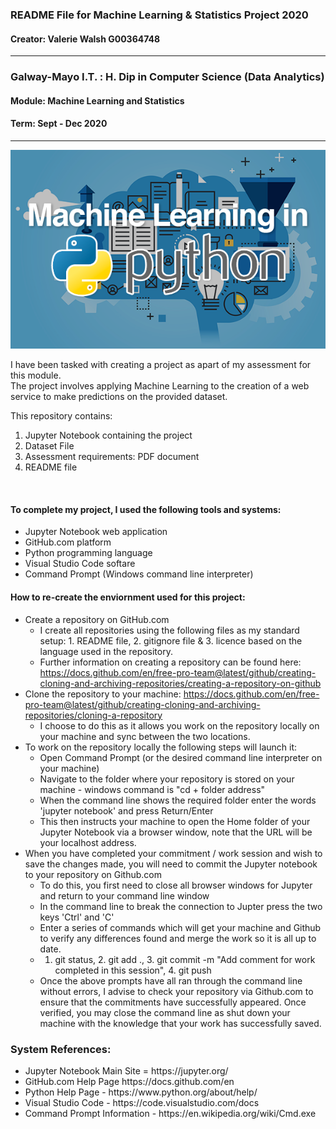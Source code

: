 ### README File for Machine Learning & Statistics Project 2020

#### Creator: Valerie Walsh G00364748
---------
### Galway-Mayo I.T. : H. Dip in Computer Science (Data Analytics) 
#### Module: Machine Learning and Statistics 
#### Term: Sept - Dec 2020 

---------

![Machine_Learning_image](python.png)

I have been tasked with creating a project as apart of my assessment for this module. <br>
The project involves applying Machine Learning to the creation of a web service to make predictions on the provided dataset. <br>

This repository contains:

<ol>
  <li>Jupyter Notebook containing the project</li>
  <li>Dataset File</li>
  <li>Assessment requirements: PDF document</li>
  <li>README file</li>
</ol>

<br>

#### To complete my project, I used the following tools and systems:
<ul>
  <li>Jupyter Notebook web application</li>
  <li>GitHub.com platform</li>
  <li>Python programming language</li>
  <li>Visual Studio Code softare</li>
  <li>Command Prompt (Windows command line interpreter)</li>
</ul>

#### How to re-create the enviornment used for this project:
- Create a repository on GitHub.com
  * I create all repositories using the following files as my standard setup: 1. README file, 2. gitignore file & 3. licence based on the language used in the repository.
  * Further information on creating a repository can be found here: https://docs.github.com/en/free-pro-team@latest/github/creating-cloning-and-archiving-repositories/creating-a-repository-on-github
- Clone the repository to your machine: https://docs.github.com/en/free-pro-team@latest/github/creating-cloning-and-archiving-repositories/cloning-a-repository
  * I choose to do this as it allows you work on the repository locally on your machine and sync between the two locations.
- To work on the repository locally the following steps will launch it:
  * Open Command Prompt (or the desired command line interpreter on your machine)
  * Navigate to the folder where your repository is stored on your machine - windows command is "cd + folder address"
  * When the command line shows the required folder enter the words 'jupyter notebook' and press Return/Enter
  * This then instructs your machine to open the Home folder of your Jupyter Notebook via a browser window, note that the URL will be your localhost address.
- When you have completed your commitment / work session and wish to save the changes made, you will need to commit the Jupyter notebook to your repository on Github.com
  * To do this, you first need to close all browser windows for Jupyter and return to your command line window
  * In the command line to break the connection to Jupter press the two keys 'Ctrl' and 'C'
  * Enter a series of commands which will get your machine and Github to verify any differences found and merge the work so it is all up to date. 
  * 1. git status, 2. git add ., 3. git commit -m "Add comment for work completed in this session", 4. git push
  * Once the above prompts have all ran through the command line without errors, I advise to check your repository via Github.com to ensure that the commitments have successfully appeared. Once verified, you may close the command line as shut down your machine with the knowledge that your work has successfully saved. 
 
### System References:
<ul>
  <li>Jupyter Notebook Main Site = https://jupyter.org/ </li>
  <li>GitHub.com Help Page https://docs.github.com/en</li>
  <li>Python Help Page - https://www.python.org/about/help/</li>
  <li>Visual Studio Code - https://code.visualstudio.com/docs</li>
  <li>Command Prompt Information - https://en.wikipedia.org/wiki/Cmd.exe </li>
</ul>
